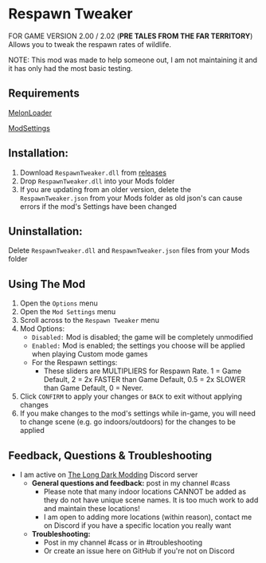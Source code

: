 # Respawn Tweaker

FOR GAME VERSION 2.00 / 2.02 (**PRE TALES FROM THE FAR TERRITORY**)    
Allows you to tweak the respawn rates of wildlife.

NOTE: This mod was made to help someone out, I am not maintaining it and it has only had the most basic testing.

## Requirements
[MelonLoader](https://github.com/HerpDerpinstine/MelonLoader/releases/latest/download/MelonLoader.Installer.exe)

[ModSettings](https://github.com/zeobviouslyfakeacc/ModSettings/releases)

## Installation:
1. Download ```RespawnTweaker.dll``` from [releases](https://github.com/GruffCassquatch/RespawnTweaker/releases)
2. Drop ```RespawnTweaker.dll``` into your Mods folder
3. If you are updating from an older version, delete the ```RespawnTweaker.json``` from your Mods folder as old json's can cause errors if the mod's Settings have been changed

## Uninstallation:
Delete ```RespawnTweaker.dll``` and ```RespawnTweaker.json``` files from your Mods folder

## Using The Mod
1. Open the ```Options``` menu
2. Open the ```Mod Settings``` menu
3. Scroll across to the ```Respawn Tweaker``` menu
4. Mod Options:
	* ```Disabled:``` Mod is disabled; the game will be completely unmodified
	* ```Enabled:``` Mod is enabled; the settings you choose will be applied when playing Custom mode games
	* For the Respawn settings: 
	    * These sliders are MULTIPLIERS for Respawn Rate. 1 = Game Default, 2 = 2x FASTER than Game Default, 0.5 = 2x SLOWER than Game Default, 0 = Never.
5. Click ```CONFIRM``` to apply your changes or ```BACK``` to exit without applying changes
6. If you make changes to the mod's settings while in-game, you will need to change scene (e.g. go indoors/outdoors) for the changes to be applied

## Feedback, Questions & Troubleshooting
* I am active on [The Long Dark Modding](https://discord.gg/QvFE7VV4WZ) Discord server
	* **General questions and feedback:** post in my channel #cass
		* Please note that many indoor locations CANNOT be added as they do not have unique scene names. It is too much work to add and maintain these locations!
		* I am open to adding more locations (within reason), contact me on Discord if you have a specific location you really want 
	* **Troubleshooting:** 
		* Post in my channel #cass or in #troubleshooting 
		* Or create an issue here on GitHub if you're not on Discord
